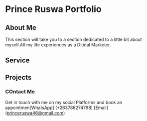 # Prince Ruswa Portfolio


## About Me
This section will take you to a section dedicated to a little bit about myself.All my life experiences as a Ditidal Marketer.

## Service

## Projects

### COntact Me
Get in touch with me on my social Platforms and book an appointmen[WhatsApp] (+263786274798)
[Email] (princeruswa46@gmail.com)
 